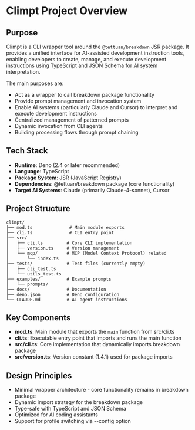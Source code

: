# Climpt Project Overview

## Purpose
Climpt is a CLI wrapper tool around the `@tettuan/breakdown` JSR package. It provides a unified interface for AI-assisted development instruction tools, enabling developers to create, manage, and execute development instructions using TypeScript and JSON Schema for AI system interpretation.

The main purposes are:
- Act as a wrapper to call breakdown package functionality
- Provide prompt management and invocation system
- Enable AI systems (particularly Claude and Cursor) to interpret and execute development instructions
- Centralized management of patterned prompts
- Dynamic invocation from CLI agents
- Building processing flows through prompt chaining

## Tech Stack
- **Runtime**: Deno (2.4 or later recommended)
- **Language**: TypeScript
- **Package System**: JSR (JavaScript Registry)
- **Dependencies**: @tettuan/breakdown package (core functionality)
- **Target AI Systems**: Claude (primarily Claude-4-sonnet), Cursor

## Project Structure
```
climpt/
├── mod.ts              # Main module exports
├── cli.ts              # CLI entry point
├── src/
│   ├── cli.ts         # Core CLI implementation
│   ├── version.ts     # Version management
│   └── mcp/           # MCP (Model Context Protocol) related
│       └── index.ts
├── tests/             # Test files (currently empty)
│   ├── cli_test.ts
│   └── utils_test.ts
├── examples/          # Example prompts
│   └── prompts/
├── docs/              # Documentation
├── deno.json          # Deno configuration
└── CLAUDE.md          # AI agent instructions
```

## Key Components
- **mod.ts**: Main module that exports the `main` function from src/cli.ts
- **cli.ts**: Executable entry point that imports and runs the main function
- **src/cli.ts**: Core implementation that dynamically imports breakdown package
- **src/version.ts**: Version constant (1.4.1) used for package imports

## Design Principles
- Minimal wrapper architecture - core functionality remains in breakdown package
- Dynamic import strategy for the breakdown package
- Type-safe with TypeScript and JSON Schema
- Optimized for AI coding assistants
- Support for profile switching via --config option